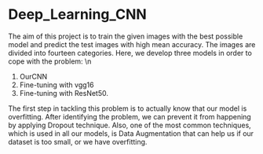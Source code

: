 # Deep_Learning_CNN
The aim of this project is to train the given images with the best possible model and predict the test images with high mean accuracy. The images are divided into fourteen categories. Here, we develop three models in order to cope with the problem: \n
1. OurCNN
2. Fine-tuning with vgg16
3. Fine-tuning with ResNet50.
   
The first step in tackling this problem is to actually know that our model is overfitting. After identifying the problem, we can prevent it from happening by applying Dropout technique. Also, one of the most common techniques, which is used in all our models, is Data Augmentation that can help us if our dataset is too small, or we have overfitting.
